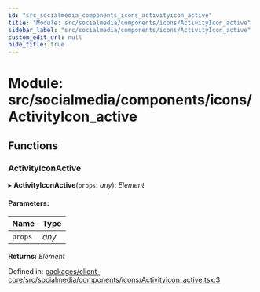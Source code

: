 ```yaml
---
id: "src_socialmedia_components_icons_activityicon_active"
title: "Module: src/socialmedia/components/icons/ActivityIcon_active"
sidebar_label: "src/socialmedia/components/icons/ActivityIcon_active"
custom_edit_url: null
hide_title: true
---
```


# Module: src/socialmedia/components/icons/ActivityIcon\_active

## Functions

### ActivityIconActive

▸ **ActivityIconActive**(`props`: *any*): *Element*

#### Parameters:

| Name | Type |
| :------ | :------ |
| `props` | *any* |

**Returns:** *Element*

Defined in: [packages/client-core/src/socialmedia/components/icons/ActivityIcon_active.tsx:3](https://github.com/xr3ngine/xr3ngine/blob/7e8e151f1/packages/client-core/src/socialmedia/components/icons/ActivityIcon_active.tsx#L3)
